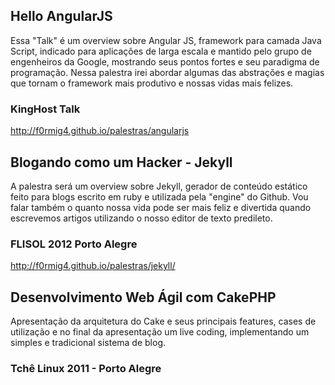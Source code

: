## Hello AngularJS
Essa "Talk" é um overview sobre Angular JS, framework para camada Java Script, indicado para aplicações de larga escala e mantido pelo grupo de engenheiros da Google, mostrando seus pontos fortes e seu paradigma de programação. Nessa palestra irei abordar algumas das abstrações e magias que tornam o framework mais produtivo e nossas vidas mais felizes.
### KingHost Talk
http://f0rmig4.github.io/palestras/angularjs

## Blogando como um Hacker - Jekyll
A palestra será um overview sobre Jekyll, gerador de conteúdo estático feito para blogs escrito em ruby e utilizada pela "engine" do Github. Vou falar também o quanto nossa vida pode ser mais feliz e divertida quando escrevemos artigos utilizando o nosso editor de texto predileto.
### FLISOL 2012 Porto Alegre
http://f0rmig4.github.io/palestras/jekyll/

## Desenvolvimento Web Ágil com CakePHP
Apresentação da arquitetura do Cake e seus principais features, cases de utilização e no final da apresentação um live coding, implementando um simples e tradicional sistema de blog.
### Tchê Linux 2011 - Porto Alegre